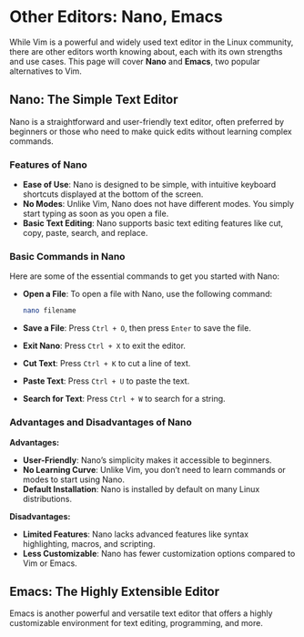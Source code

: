 # Other Editors: Nano, Emacs

While Vim is a powerful and widely used text editor in the Linux community, there are other editors worth knowing about, each with its own strengths and use cases. This page will cover **Nano** and **Emacs**, two popular alternatives to Vim.

## Nano: The Simple Text Editor

Nano is a straightforward and user-friendly text editor, often preferred by beginners or those who need to make quick edits without learning complex commands.

### Features of Nano

- **Ease of Use**: Nano is designed to be simple, with intuitive keyboard shortcuts displayed at the bottom of the screen.
- **No Modes**: Unlike Vim, Nano does not have different modes. You simply start typing as soon as you open a file.
- **Basic Text Editing**: Nano supports basic text editing features like cut, copy, paste, search, and replace.

### Basic Commands in Nano

Here are some of the essential commands to get you started with Nano:

- **Open a File**: To open a file with Nano, use the following command:

    ```bash
    nano filename
    ```

- **Save a File**: Press `Ctrl + O`, then press `Enter` to save the file.
- **Exit Nano**: Press `Ctrl + X` to exit the editor.
- **Cut Text**: Press `Ctrl + K` to cut a line of text.
- **Paste Text**: Press `Ctrl + U` to paste the text.
- **Search for Text**: Press `Ctrl + W` to search for a string.

### Advantages and Disadvantages of Nano

**Advantages:**
- **User-Friendly**: Nano’s simplicity makes it accessible to beginners.
- **No Learning Curve**: Unlike Vim, you don’t need to learn commands or modes to start using Nano.
- **Default Installation**: Nano is installed by default on many Linux distributions.

**Disadvantages:**
- **Limited Features**: Nano lacks advanced features like syntax highlighting, macros, and scripting.
- **Less Customizable**: Nano has fewer customization options compared to Vim or Emacs.

## Emacs: The Highly Extensible Editor

Emacs is another powerful and versatile text editor that offers a highly customizable environment for text editing, programming, and more.

